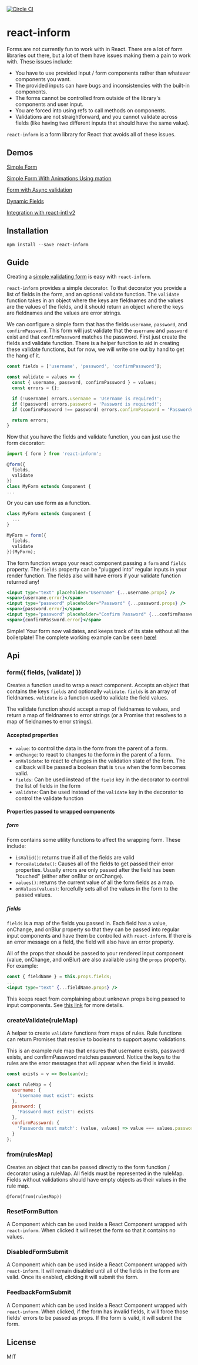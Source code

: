 [![Circle CI](https://circleci.com/gh/theadam/react-inform.svg?style=shield)](https://circleci.com/gh/theadam/react-inform)
# react-inform

Forms are not currently fun to work with in React.  There are a lot of form libraries out there, but a lot of them have issues making them a pain to work with.  These issues include:

* You have to use provided input / form components rather than whatever components you want.
* The provided inputs can have bugs and inconsistencies with the built-in components.
* The forms cannot be controlled from outside of the library's components and user input.
* You are forced into using refs to call methods on components.
* Validations are not straightforward, and you cannot validate across fields (like having two different inputs that should have the same value).

`react-inform` is a form library for React that avoids all of these issues.

## Demos

[Simple Form](http://theadam.github.io/react-inform/examples/basic-example/)

[Simple Form With Animations Using mation](http://theadam.github.io/react-inform/examples/mation-example/)

[Form with Async validation](http://theadam.github.io/react-inform/examples/async-example/)

[Dynamic Fields](http://theadam.github.io/react-inform/examples/dynamic-fields/)

[Integration with react-intl v2](https://jsfiddle.net/theadam/d0hypvtz/21/)

## Installation

`npm install --save react-inform`

## Guide

Creating a [simple validating form](https://jsfiddle.net/theadam/Lc3nkx7g/5/embedded/result%2Cjs%2Ccss%2Chtml%2Cresources/) is easy with `react-inform`.

`react-inform` provides a simple decorator.  To that decorator you provide a list of fields in the form, and an optional validate function.  The `validate` function takes in an object where the keys are fieldnames and the values are the values of the fields, and it should return an object where the keys are fieldnames and the values are error strings.

We can configure a simple form that has the fields `username`, `password`, and `confirmPassword`.  This form will just validate that the `username` and `password` exist and that `confirmPassword` matches the password.  First just create the fields and validate function.  There is a helper function to aid in creating these validate functions, but for now, we will write one out by hand to get the hang of it.

```jsx
const fields = ['username', 'password', 'confirmPassword'];

const validate = values => {
  const { username, password, confirmPassword } = values;
  const errors = {};

  if (!username) errors.username = 'Username is required!';
  if (!password) errors.password = 'Password is required!';
  if (confirmPassword !== password) errors.confirmPassword = 'Passwords must match!';

  return errors;
}
```

Now that you have the fields and validate function, you can just use the form decorator:

```jsx
import { form } from 'react-inform';

@form({
  fields,
  validate
})
class MyForm extends Component {
...
```

Or you can use form as a function.

```jsx
class MyForm extends Component {
  ...
}

MyForm = form({
  fields,
  validate
})(MyForm);
```

The form function wraps your react component passing a `form` and `fields` property.  The `fields` property can be "plugged into" regular inputs in your render function.  The fields also willl have errors if your validate function returned any!

```jsx
<input type="text" placeholder="Username" {...username.props} />
<span>{username.error}</span>
<input type="password" placeholder="Password" {...password.props} />
<span>{password.error}</span>
<input type="password" placeholder="Confirm Password" {...confirmPassword.props} />
<span>{confirmPassword.error}</span>
```

Simple!  Your form now validates, and keeps track of its state without all the boilerplate!  The complete working example can be seen [here!](https://jsfiddle.net/theadam/Lc3nkx7g/5/embedded/result%2Cjs%2Ccss%2Chtml%2Cresources/)

## Api

### form({ fields, [validate] })

Creates a function used to wrap a react component.  Accepts an object that contains the keys `fields` and optionally `validate`.  `fields` is an array of fieldnames. `validate` is a function used to validate the field values.

The validate function should accept a map of fieldnames to values, and return a map of fieldnames to error strings (or a Promise that resolves to a map of fieldnames to error strings).

#### Accepted properties

* `value`: to control the data in the form from the parent of a form.
* `onChange`: to react to changes to the form in the parent of a form.
* `onValidate`: to react to changes in the validation state of the form.  The callback will be passed a boolean that is `true` when the form becomes valid.
* `fields`: Can be used instead of the `field` key in the decorator to control the list of fields in the form
* `validate`: Can be used instead of the `validate` key in the decorator to control the validate function

#### Properties passed to wrapped components

##### form

Form contains some utility functions to affect the wrapping form.  These include:

* `isValid()`: returns true if all of the fields are valid
* `forceValidate()`: Causes all of the fields to get passed their error properties.  Usually errors are only passed after the field has been "touched" (either after onBlur or onChange).
* `values()`: returns the current value of all the form fields as a map.
* `onValues(values)`: forcefully sets all of the values in the form to the passed values.

##### fields

`fields` is a map of the fields you passed in.  Each field has a value, onChange, and onBlur property so that they can be passed into regular input components and have them be controlled with `react-inform`.  If there is an error message on a field, the field will also have an error property.

All of the props that should be passed to your rendered input component (value, onChange, and onBlur) are also available using the `props` property.  For example:

```jsx
const { fieldName } = this.props.fields;
...
<input type="text" {...fieldName.props} />
```

This keeps react from complaining about unknown props being passed to input components.  See [this link](https://gist.github.com/jimfb/d99e0678e9da715ccf6454961ef04d1b) for more details.

### createValidate(ruleMap)

A helper to create `validate` functions from maps of rules.  Rule functions can return Promises that resolve to booleans to support async validations.

This is an example rule map that ensures that username exists, password exists, and confirmPassword matches password.  Notice the keys to the rules are the error messages that will appear when the field is invalid.

```jsx
const exists = v => Boolean(v);

const ruleMap = {
  username: {
    'Username must exist': exists
  },
  password: {
    'Password must exist': exists
  },
  confirmPassword: {
    'Passwords must match': (value, values) => value === values.password
  }
};
```

### from(rulesMap)

Creates an object that can be passed directly to the form function / decorator using a ruleMap.  All fields must be represented in the ruleMap.  Fields without validations should have empty objects as their values in the rule map.

`@form(from(rulesMap))`

### ResetFormButton

A Component which can be used inside a React Component wrapped with `react-inform`.  When clicked it will reset the form so that it contains no values.

### DisabledFormSubmit

A Component which can be used inside a React Component wrapped with `react-inform`.  It will remain disabled until all of the fields in the form are valid.  Once its enabled, clicking it will submit the form.

### FeedbackFormSubmit

A Component which can be used inside a React Component wrapped with `react-inform`.  When clicked, if the form has invalid fields, it will force those fields' errors to be passed as props.  If the form is valid, it will submit the form.

## License

MIT
